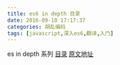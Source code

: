 ```yaml
---
title: es6 in depth 目录
date: 2016-09-10 17:17:37
categories: 胡乱编码
tags: [javascript,深入es6,翻译,入门]
---
```

es in depth 系列 [目录](/2016/09/10/es6-in-depth-content/) [原文地址](https://hacks.mozilla.org/category/es6-in-depth/)